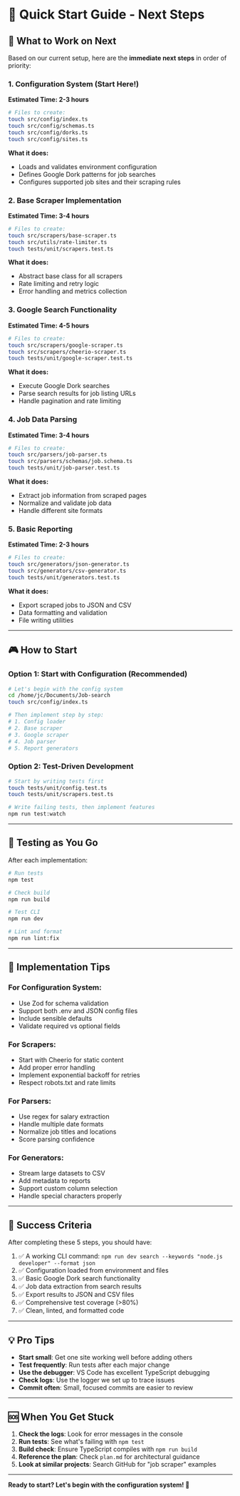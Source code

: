 # 🚀 Quick Start Guide - Next Steps

## 🎯 What to Work on Next

Based on our current setup, here are the **immediate next steps** in order of priority:

### 1. Configuration System (Start Here!)

**Estimated Time: 2-3 hours**

```bash
# Files to create:
touch src/config/index.ts
touch src/config/schemas.ts
touch src/config/dorks.ts
touch src/config/sites.ts
```

**What it does:**

- Loads and validates environment configuration
- Defines Google Dork patterns for job searches
- Configures supported job sites and their scraping rules

### 2. Base Scraper Implementation

**Estimated Time: 3-4 hours**

```bash
# Files to create:
touch src/scrapers/base-scraper.ts
touch src/utils/rate-limiter.ts
touch tests/unit/scrapers.test.ts
```

**What it does:**

- Abstract base class for all scrapers
- Rate limiting and retry logic
- Error handling and metrics collection

### 3. Google Search Functionality

**Estimated Time: 4-5 hours**

```bash
# Files to create:
touch src/scrapers/google-scraper.ts
touch src/scrapers/cheerio-scraper.ts
touch tests/unit/google-scraper.test.ts
```

**What it does:**

- Execute Google Dork searches
- Parse search results for job listing URLs
- Handle pagination and rate limiting

### 4. Job Data Parsing

**Estimated Time: 3-4 hours**

```bash
# Files to create:
touch src/parsers/job-parser.ts
touch src/parsers/schemas/job.schema.ts
touch tests/unit/job-parser.test.ts
```

**What it does:**

- Extract job information from scraped pages
- Normalize and validate job data
- Handle different site formats

### 5. Basic Reporting

**Estimated Time: 2-3 hours**

```bash
# Files to create:
touch src/generators/json-generator.ts
touch src/generators/csv-generator.ts
touch tests/unit/generators.test.ts
```

**What it does:**

- Export scraped jobs to JSON and CSV
- Data formatting and validation
- File writing utilities

---

## 🎮 How to Start

### Option 1: Start with Configuration (Recommended)

```bash
# Let's begin with the config system
cd /home/jc/Documents/Job-search
touch src/config/index.ts

# Then implement step by step:
# 1. Config loader
# 2. Base scraper
# 3. Google scraper
# 4. Job parser
# 5. Report generators
```

### Option 2: Test-Driven Development

```bash
# Start by writing tests first
touch tests/unit/config.test.ts
touch tests/unit/scrapers.test.ts

# Write failing tests, then implement features
npm run test:watch
```

---

## 🧪 Testing as You Go

After each implementation:

```bash
# Run tests
npm test

# Check build
npm run build

# Test CLI
npm run dev

# Lint and format
npm run lint:fix
```

---

## 📝 Implementation Tips

### For Configuration System:

- Use Zod for schema validation
- Support both .env and JSON config files
- Include sensible defaults
- Validate required vs optional fields

### For Scrapers:

- Start with Cheerio for static content
- Add proper error handling
- Implement exponential backoff for retries
- Respect robots.txt and rate limits

### For Parsers:

- Use regex for salary extraction
- Handle multiple date formats
- Normalize job titles and locations
- Score parsing confidence

### For Generators:

- Stream large datasets to CSV
- Add metadata to reports
- Support custom column selection
- Handle special characters properly

---

## 🎯 Success Criteria

After completing these 5 steps, you should have:

1. ✅ A working CLI command: `npm run dev search --keywords "node.js developer" --format json`
2. ✅ Configuration loaded from environment and files
3. ✅ Basic Google Dork search functionality
4. ✅ Job data extraction from search results
5. ✅ Export results to JSON and CSV files
6. ✅ Comprehensive test coverage (>80%)
7. ✅ Clean, linted, and formatted code

---

## 💡 Pro Tips

- **Start small**: Get one site working well before adding others
- **Test frequently**: Run tests after each major change
- **Use the debugger**: VS Code has excellent TypeScript debugging
- **Check logs**: Use the logger we set up to trace issues
- **Commit often**: Small, focused commits are easier to review

---

## 🆘 When You Get Stuck

1. **Check the logs**: Look for error messages in the console
2. **Run tests**: See what's failing with `npm test`
3. **Build check**: Ensure TypeScript compiles with `npm run build`
4. **Reference the plan**: Check `plan.md` for architectural guidance
5. **Look at similar projects**: Search GitHub for "job scraper" examples

---

**Ready to start? Let's begin with the configuration system! 🚀**
